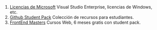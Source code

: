 1. [Licencias de Microsoft](https://portal.azure.com/#blade/Microsoft_Azure_Education/EducationMenuBlade/software) Visual Studio Enterprise, licencias de Windows, etc.
2. [Github Student Pack](https://education.github.com/pack) Colección de recursos para estudiantes.
3. [FrontEnd Masters](https://frontendmasters.com/) Cursos Web, 6 meses gratis con student pack.
